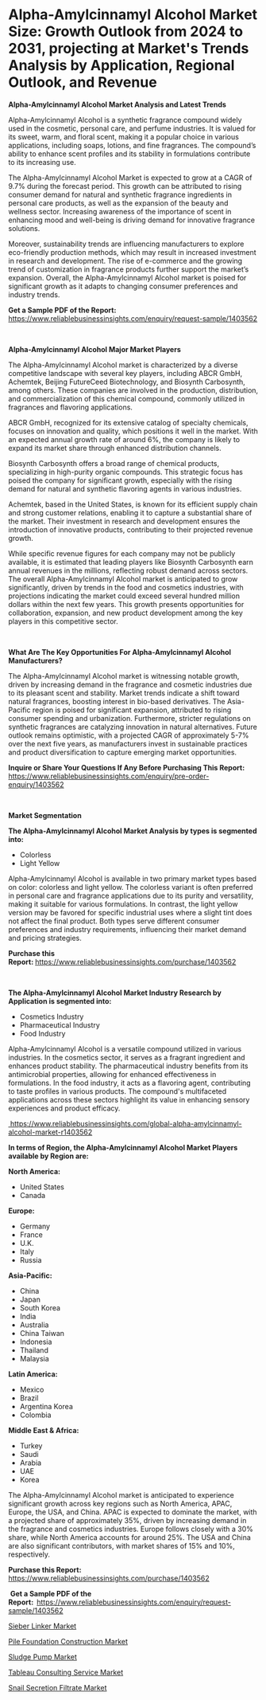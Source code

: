 <p><h1>Alpha-Amylcinnamyl Alcohol Market Size: Growth Outlook from 2024 to 2031, projecting at Market's Trends Analysis by Application, Regional Outlook, and Revenue</h1></p><p><strong>Alpha-Amylcinnamyl Alcohol Market Analysis and Latest Trends</strong></p>
<p><p>Alpha-Amylcinnamyl Alcohol is a synthetic fragrance compound widely used in the cosmetic, personal care, and perfume industries. It is valued for its sweet, warm, and floral scent, making it a popular choice in various applications, including soaps, lotions, and fine fragrances. The compound’s ability to enhance scent profiles and its stability in formulations contribute to its increasing use.</p><p>The Alpha-Amylcinnamyl Alcohol Market is expected to grow at a CAGR of 9.7% during the forecast period. This growth can be attributed to rising consumer demand for natural and synthetic fragrance ingredients in personal care products, as well as the expansion of the beauty and wellness sector. Increasing awareness of the importance of scent in enhancing mood and well-being is driving demand for innovative fragrance solutions.</p><p>Moreover, sustainability trends are influencing manufacturers to explore eco-friendly production methods, which may result in increased investment in research and development. The rise of e-commerce and the growing trend of customization in fragrance products further support the market’s expansion. Overall, the Alpha-Amylcinnamyl Alcohol market is poised for significant growth as it adapts to changing consumer preferences and industry trends.</p></p>
<p><strong>Get a Sample PDF of the Report:&nbsp;</strong> <a href="https://www.reliablebusinessinsights.com/enquiry/request-sample/1403562?utm_campaign=1138&utm_medium=2&utm_source=Github&utm_content=ia&utm_term=23102024&utm_id=alpha-amylcinnamyl-alcohol">https://www.reliablebusinessinsights.com/enquiry/request-sample/1403562</a></p>
<p>&nbsp;</p>
<p><strong>Alpha-Amylcinnamyl Alcohol Major Market Players</strong></p>
<p><p>The Alpha-Amylcinnamyl Alcohol market is characterized by a diverse competitive landscape with several key players, including ABCR GmbH, Achemtek, Beijing FutureCeed Biotechnology, and Biosynth Carbosynth, among others. These companies are involved in the production, distribution, and commercialization of this chemical compound, commonly utilized in fragrances and flavoring applications.</p><p>ABCR GmbH, recognized for its extensive catalog of specialty chemicals, focuses on innovation and quality, which positions it well in the market. With an expected annual growth rate of around 6%, the company is likely to expand its market share through enhanced distribution channels.</p><p>Biosynth Carbosynth offers a broad range of chemical products, specializing in high-purity organic compounds. This strategic focus has poised the company for significant growth, especially with the rising demand for natural and synthetic flavoring agents in various industries.</p><p>Achemtek, based in the United States, is known for its efficient supply chain and strong customer relations, enabling it to capture a substantial share of the market. Their investment in research and development ensures the introduction of innovative products, contributing to their projected revenue growth.</p><p>While specific revenue figures for each company may not be publicly available, it is estimated that leading players like Biosynth Carbosynth earn annual revenues in the millions, reflecting robust demand across sectors. The overall Alpha-Amylcinnamyl Alcohol market is anticipated to grow significantly, driven by trends in the food and cosmetics industries, with projections indicating the market could exceed several hundred million dollars within the next few years. This growth presents opportunities for collaboration, expansion, and new product development among the key players in this competitive sector.</p></p>
<p>&nbsp;</p>
<p><strong>What Are The Key Opportunities For Alpha-Amylcinnamyl Alcohol Manufacturers?</strong></p>
<p><p>The Alpha-Amylcinnamyl Alcohol market is witnessing notable growth, driven by increasing demand in the fragrance and cosmetic industries due to its pleasant scent and stability. Market trends indicate a shift toward natural fragrances, boosting interest in bio-based derivatives. The Asia-Pacific region is poised for significant expansion, attributed to rising consumer spending and urbanization. Furthermore, stricter regulations on synthetic fragrances are catalyzing innovation in natural alternatives. Future outlook remains optimistic, with a projected CAGR of approximately 5-7% over the next five years, as manufacturers invest in sustainable practices and product diversification to capture emerging market opportunities.</p></p>
<p><strong>Inquire or Share Your Questions If Any Before Purchasing This Report:</strong> <a href="https://www.reliablebusinessinsights.com/enquiry/pre-order-enquiry/1403562?utm_campaign=1138&utm_medium=2&utm_source=Github&utm_content=ia&utm_term=23102024&utm_id=alpha-amylcinnamyl-alcohol">https://www.reliablebusinessinsights.com/enquiry/pre-order-enquiry/1403562</a></p>
<p>&nbsp;</p>
<p><strong>Market Segmentation</strong></p>
<p><strong>The Alpha-Amylcinnamyl Alcohol Market Analysis by types is segmented into:</strong></p>
<p><ul><li>Colorless</li><li>Light Yellow</li></ul></p>
<p><p>Alpha-Amylcinnamyl Alcohol is available in two primary market types based on color: colorless and light yellow. The colorless variant is often preferred in personal care and fragrance applications due to its purity and versatility, making it suitable for various formulations. In contrast, the light yellow version may be favored for specific industrial uses where a slight tint does not affect the final product. Both types serve different consumer preferences and industry requirements, influencing their market demand and pricing strategies.</p></p>
<p><strong>Purchase this Report:&nbsp;</strong><a href="https://www.reliablebusinessinsights.com/purchase/1403562?utm_campaign=1138&utm_medium=2&utm_source=Github&utm_content=ia&utm_term=23102024&utm_id=alpha-amylcinnamyl-alcohol">https://www.reliablebusinessinsights.com/purchase/1403562</a></p>
<p>&nbsp;</p>
<p><strong>The Alpha-Amylcinnamyl Alcohol Market Industry Research by Application is segmented into:</strong></p>
<p><ul><li>Cosmetics Industry</li><li>Pharmaceutical Industry</li><li>Food Industry</li></ul></p>
<p><p>Alpha-Amylcinnamyl Alcohol is a versatile compound utilized in various industries. In the cosmetics sector, it serves as a fragrant ingredient and enhances product stability. The pharmaceutical industry benefits from its antimicrobial properties, allowing for enhanced effectiveness in formulations. In the food industry, it acts as a flavoring agent, contributing to taste profiles in various products. The compound's multifaceted applications across these sectors highlight its value in enhancing sensory experiences and product efficacy.</p></p>
<p><a href="https://www.reliablebusinessinsights.com/global-alpha-amylcinnamyl-alcohol-market-r1403562?utm_campaign=1138&utm_medium=2&utm_source=Github&utm_content=ia&utm_term=23102024&utm_id=alpha-amylcinnamyl-alcohol">&nbsp;https://www.reliablebusinessinsights.com/global-alpha-amylcinnamyl-alcohol-market-r1403562</a></p>
<p><strong>In terms of Region, the Alpha-Amylcinnamyl Alcohol Market Players available by Region are:</strong></p>
<p>
    <p> <strong> North America: </strong>
        <ul>
            <li>United States</li>
            <li>Canada</li>
        </ul>
        </p> 
    <p> <strong> Europe: </strong>
        <ul>
            <li>Germany</li>
            <li>France</li>
            <li>U.K.</li>
            <li>Italy</li>
            <li>Russia</li>
        </ul>
        </p> 
    <p> <strong> Asia-Pacific: </strong>
        <ul>
            <li>China</li>
            <li>Japan</li>
            <li>South Korea</li>
            <li>India</li>
            <li>Australia</li>
            <li>China Taiwan</li>
            <li>Indonesia</li>
            <li>Thailand</li>
            <li>Malaysia</li>
        </ul>
        </p> 
    <p> <strong> Latin America: </strong>
        <ul>
            <li>Mexico</li>
            <li>Brazil</li>
            <li>Argentina Korea</li>
            <li>Colombia</li>
        </ul>
        </p> 
    <p> <strong> Middle East & Africa: </strong>
        <ul>
            <li>Turkey</li>
            <li>Saudi</li>
            <li>Arabia</li>
            <li>UAE</li>
            <li>Korea</li>
        </ul>
    </p>
    </p>
<p><p>The Alpha-Amylcinnamyl Alcohol market is anticipated to experience significant growth across key regions such as North America, APAC, Europe, the USA, and China. APAC is expected to dominate the market, with a projected share of approximately 35%, driven by increasing demand in the fragrance and cosmetics industries. Europe follows closely with a 30% share, while North America accounts for around 25%. The USA and China are also significant contributors, with market shares of 15% and 10%, respectively.</p></p>
<p><strong>Purchase this Report: </strong><a href="https://www.reliablebusinessinsights.com/purchase/1403562?utm_campaign=1138&utm_medium=2&utm_source=Github&utm_content=ia&utm_term=23102024&utm_id=alpha-amylcinnamyl-alcohol">https://www.reliablebusinessinsights.com/purchase/1403562</a></p>
<p>&nbsp;<strong>Get a Sample PDF of the Report:&nbsp;&nbsp;</strong><a href="https://www.reliablebusinessinsights.com/enquiry/request-sample/1403562?utm_campaign=1138&utm_medium=2&utm_source=Github&utm_content=ia&utm_term=23102024&utm_id=alpha-amylcinnamyl-alcohol">https://www.reliablebusinessinsights.com/enquiry/request-sample/1403562</a></p>
<p><strong></strong></p>
<p><p><a href="https://github.com/mynearvphamillwd7/Market-Research-Report-List-1/blob/main/sieber-linker-market.md?utm_campaign=1138&utm_medium=2&utm_source=Github&utm_content=ia&utm_term=23102024&utm_id=alpha-amylcinnamyl-alcohol">Sieber Linker Market</a></p><p><a href="https://www.linkedin.com/pulse/pile-foundation-construction-market-segmentation-geographical-hyxzc?utm_campaign=1138&utm_medium=2&utm_source=Github&utm_content=ia&utm_term=23102024&utm_id=alpha-amylcinnamyl-alcohol">Pile Foundation Construction Market</a></p><p><a href="https://issuu.com/reportprime-2/docs/sludge-pump-market-size-2030.pptx_6a71a3e69ba413?utm_campaign=1138&utm_medium=2&utm_source=Github&utm_content=ia&utm_term=23102024&utm_id=alpha-amylcinnamyl-alcohol">Sludge Pump Market</a></p><p><a href="https://www.linkedin.com/pulse/tableau-consulting-service-market2024-2031-industry-insights-nszjc?utm_campaign=1138&utm_medium=2&utm_source=Github&utm_content=ia&utm_term=23102024&utm_id=alpha-amylcinnamyl-alcohol">Tableau Consulting Service Market</a></p><p><a href="https://github.com/khloet8sawender/Market-Research-Report-List-1/blob/main/snail-secretion-filtrate-market.md?utm_campaign=1138&utm_medium=2&utm_source=Github&utm_content=ia&utm_term=23102024&utm_id=alpha-amylcinnamyl-alcohol">Snail Secretion Filtrate Market</a></p></p>